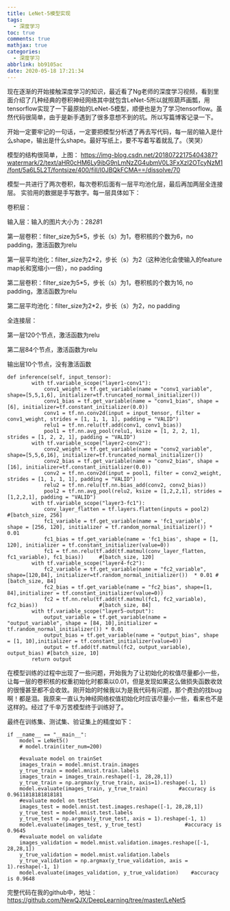 ```yaml
---
title: LeNet-5模型实现
tags:
  - 深度学习
toc: true
comments: true
mathjax: true
categories:
  - 深度学习
abbrlink: bb9105ac
date: 2020-05-18 17:21:34
---
```


现在逐渐的开始接触深度学习的知识，最近看了Ng老师的深度学习视频，看到里面介绍了几种经典的卷积神经网络其中就包含LeNet-5所以就照葫芦画瓢，用tensorflow实现了一下最原始的LeNet-5模型，顺便也是为了学习tensorflow。虽然代码很简单，由于是新手遇到了很多意想不到的坑。所以写篇博客记录一下。

开始一定要牢记的一句话，一定要把模型分析透了再去写代码，每一层的输入是什么shape，输出是什么shape。最好写纸上，要不写着写着就乱了。（笑哭）

模型的结构很简单，上图：
https://img-blog.csdn.net/20180722175404387?watermark/2/text/aHR0cHM6Ly9ibG9nLmNzZG4ubmV0L3FxXzI2OTcyNzM1/font/5a6L5L2T/fontsize/400/fill/I0JBQkFCMA==/dissolve/70

模型一共进行了两次卷积，每次卷积后面有一层平均池化层，最后再加两层全连接层。 实验用的数据是手写数字。每一层具体如下：

卷积层：

输入层：输入的图片大小为：28*28*1

第一层卷积：filter_size为5*5，步长（s）为1，卷积核的个数为6，no padding，激活函数为relu

第一层平均池化：filter_size为2*2，步长（s）为2（这种池化会使输入的feature map长和宽缩小一倍），no padding

第二层卷积：filter_size为5*5，步长（s）为1，卷积核的个数为16, no padding，激活函数为relu

第二层平均池化：filter_size为2*2，步长（s）为2，no padding

全连接层：

第一层120个节点，激活函数为relu

第二层84个节点，激活函数为relu

输出层10个节点，没有激活函数

```
def inference(self, input_tensor):
        with tf.variable_scope("layer1-conv1"):
            conv1_weight = tf.get_variable(name = "conv1_variable", shape=[5,5,1,6], initializer=tf.truncated_normal_initializer())
            conv1_bias = tf.get_variable(name = "conv1_bias", shape = [6], initializer=tf.constant_initializer(0.0))
            conv1 = tf.nn.conv2d(input = input_tensor, filter = conv1_weight, strides = [1, 1, 1, 1], padding = "VALID")
            relu1 = tf.nn.relu(tf.add(conv1, conv1_bias))
            pool1 = tf.nn.avg_pool(relu1, ksize = [1, 2, 2, 1], strides = [1, 2, 2, 1], padding = "VALID")
        with tf.variable_scope("layer2-conv2"):
            conv2_weight = tf.get_variable(name = "conv2_variable", shape=[5,5,6,16], initializer=tf.truncated_normal_initializer())
            conv2_bias = tf.get_variable(name = "conv2_bias", shape = [16], initializer=tf.constant_initializer(0.0))
            conv2 = tf.nn.conv2d(input = pool1, filter = conv2_weight, strides = [1, 1, 1, 1], padding = "VALID")
            relu2 = tf.nn.relu(tf.nn.bias_add(conv2, conv2_bias))
            pool2 = tf.nn.avg_pool(relu2, ksize = [1,2,2,1], strides = [1,2,2,1], padding = "VALID")
        with tf.variable_scope("layer3-fc1"):
            conv_layer_flatten = tf.layers.flatten(inputs = pool2)      #[batch_size, 256]
            fc1_variable = tf.get_variable(name = 'fc1_variable', shape = [256, 120], initializer = tf.random_normal_initializer()) * 0.01
            fc1_bias = tf.get_variable(name = 'fc1_bias', shape = [1, 120], initializer = tf.constant_initializer(value=0))
            fc1 = tf.nn.relu(tf.add(tf.matmul(conv_layer_flatten, fc1_variable), fc1_bias))     #[batch_size, 120]
        with tf.variable_scope("layer4-fc2"):
            fc2_variable = tf.get_variable(name = "fc2_variable", shape=[120,84], initializer=tf.random_normal_initializer())  * 0.01 #[batch_size, 84]
            fc2_bias = tf.get_variable(name = "fc2_bias", shape=[1, 84],initializer = tf.constant_initializer(value=0))
            fc2 = tf.nn.relu(tf.add(tf.matmul(fc1, fc2_variable), fc2_bias))                    #[batch_size, 84]
        with tf.variable_scope("layer5-output"):
            output_variable = tf.get_variable(name = "output_variable", shape = [84, 10],initializer = tf.random_normal_initializer()) * 0.01
            output_bias = tf.get_variable(name = "output_bias", shape = [1, 10],initializer = tf.constant_initializer(value=0))
            output = tf.add(tf.matmul(fc2, output_variable), output_bias) #[batch_size, 10]
        return output
```
在模型训练的过程中出现了一些问题，开始我为了让初始化的权值尽量都小一些，让每一层的卷积核的权重初始化时都乘以0.01，但是发现如果这么做损失函数收敛的很慢甚至都不会收敛。刚开始的时候我以为是我代码有问题，那个费劲的找bug啊！都是泪。我原来一直认为神经网络权值初始化时应该尽量小一些，看来也不是这样的。经过了千辛万苦模型终于训练好了。

最终在训练集、测试集、验证集上的精度如下：
```
if __name__ == "__main__":
    model = LeNet5()
    # model.train(iter_num=200)

    #evaluate model on trainSet
    images_train = model.mnist.train.images
    y_true_train = model.mnist.train.labels
    images_train = images_train.reshape([-1, 28,28,1])
    y_true_train = np.argmax(y_true_train, axis=1).reshape(-1, 1)
    model.evaluate(images_train, y_true_train)          #accuracy is 0.9611818181818181
    #evaluate model on testSet
    images_test = model.mnist.test.images.reshape([-1, 28,28,1])
    y_true_test = model.mnist.test.labels
    y_true_test = np.argmax(y_true_test, axis = 1).reshape(-1, 1)
    model.evaluate(images_test, y_true_test)              #accuracy is 0.9645
    #evaluate model on validate
    images_validation = model.mnist.validation.images.reshape([-1, 28,28,1])
    y_true_validation = model.mnist.validation.labels
    y_true_validation = np.argmax(y_true_validation, axis = 1).reshape(-1, 1)
    model.evaluate(images_validation, y_true_validation)    #accuracy is 0.9648
```
完整代码在我的github中，地址：https://github.com/NewQJX/DeepLearning/tree/master/LeNet5